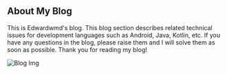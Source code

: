 ## About My Blog

This is Edwardwmd's blog. This blog section describes related technical issues for development languages such as Android, Java, Kotlin, etc. If you have any questions in the blog, please raise them and I will solve them as soon as possible. Thank you for reading my blog!

![Blog Img](https://gitee.com/Edwardwmd/image-resource/raw/fb5b669ad382cc6e65b68bd5427a1021a07309c4/main.png)